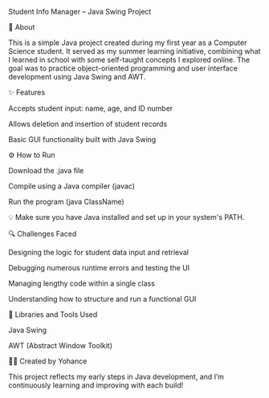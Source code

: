 Student Info Manager – Java Swing Project

📌 About

This is a simple Java project created during my first year as a Computer Science student. It served as my summer learning initiative, combining what I learned in school with some self-taught concepts I explored online. The goal was to practice object-oriented programming and user interface development using Java Swing and AWT.

✨ Features

Accepts student input: name, age, and ID number

Allows deletion and insertion of student records

Basic GUI functionality built with Java Swing

⚙️ How to Run

Download the .java file

Compile using a Java compiler (javac)

Run the program (java ClassName)

💡 Make sure you have Java installed and set up in your system's PATH.

🔍 Challenges Faced

Designing the logic for student data input and retrieval

Debugging numerous runtime errors and testing the UI

Managing lengthy code within a single class

Understanding how to structure and run a functional GUI

🧰 Libraries and Tools Used

Java Swing

AWT (Abstract Window Toolkit)

👨‍💻 Created by Yohance

This project reflects my early steps in Java development, and I’m continuously learning and improving with each build!
